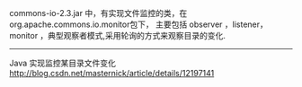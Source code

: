 commons-io-2.3.jar 中，有实现文件监控的类，在org.apache.commons.io.monitor包下，
主要包括 observer ，listener，monitor ，典型观察者模式,采用轮询的方式来观察目录的变化.

---------------------------------------------------------
Java 实现监控某目录文件变化
http://blog.csdn.net/masternick/article/details/12197141